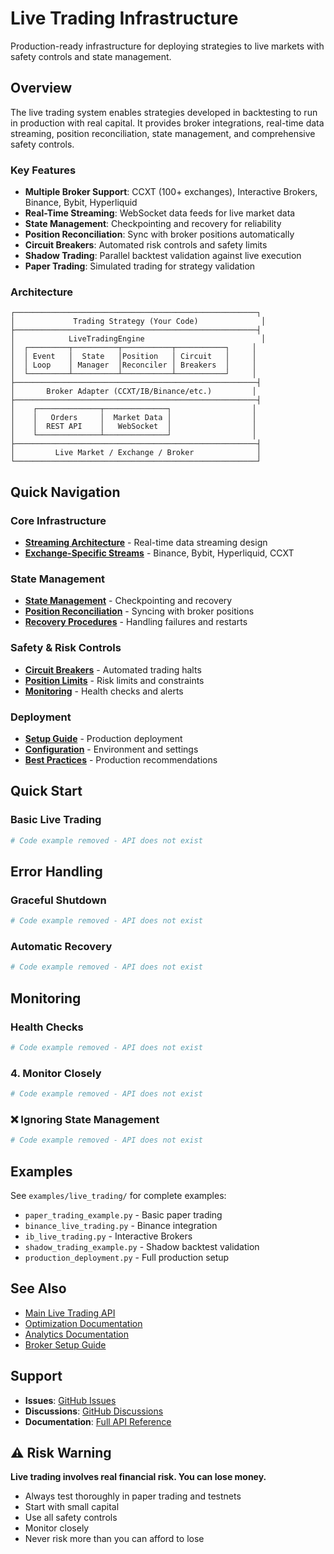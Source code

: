 # Live Trading Infrastructure

Production-ready infrastructure for deploying strategies to live markets with safety controls and state management.

## Overview

The live trading system enables strategies developed in backtesting to run in production with real capital. It provides broker integrations, real-time data streaming, position reconciliation, state management, and comprehensive safety controls.

### Key Features

- **Multiple Broker Support**: CCXT (100+ exchanges), Interactive Brokers, Binance, Bybit, Hyperliquid
- **Real-Time Streaming**: WebSocket data feeds for live market data
- **State Management**: Checkpointing and recovery for reliability
- **Position Reconciliation**: Sync with broker positions automatically
- **Circuit Breakers**: Automated risk controls and safety limits
- **Shadow Trading**: Parallel backtest validation against live execution
- **Paper Trading**: Simulated trading for strategy validation

### Architecture

```
┌──────────────────────────────────────────────────────┐
│             Trading Strategy (Your Code)              │
├──────────────────────────────────────────────────────┤
│            LiveTradingEngine                          │
│  ┌─────────┬──────────┬───────────┬───────────┐     │
│  │ Event   │  State   │Position   │ Circuit   │     │
│  │ Loop    │ Manager  │Reconciler │ Breakers  │     │
│  └─────────┴──────────┴───────────┴───────────┘     │
├──────────────────────────────────────────────────────┤
│       Broker Adapter (CCXT/IB/Binance/etc.)         │
├──────────────────────────────────────────────────────┤
│    ┌──────────────┬──────────────┐                  │
│    │   Orders     │  Market Data │                  │
│    │  REST API    │   WebSocket  │                  │
│    └──────────────┴──────────────┘                  │
├──────────────────────────────────────────────────────┤
│         Live Market / Exchange / Broker              │
└──────────────────────────────────────────────────────┘
```

## Quick Navigation

### Core Infrastructure
- **[Streaming Architecture](streaming/architecture.md)** - Real-time data streaming design
- **[Exchange-Specific Streams](streaming/binance.md)** - Binance, Bybit, Hyperliquid, CCXT

### State Management
- **[State Management](state/management.md)** - Checkpointing and recovery
- **[Position Reconciliation](state/reconciliation.md)** - Syncing with broker positions
- **[Recovery Procedures](state/recovery.md)** - Handling failures and restarts

### Safety & Risk Controls
- **[Circuit Breakers](safety/circuit-breakers.md)** - Automated trading halts
- **[Position Limits](safety/limits.md)** - Risk limits and constraints
- **[Monitoring](safety/monitoring.md)** - Health checks and alerts

### Deployment
- **[Setup Guide](deployment/setup.md)** - Production deployment
- **[Configuration](deployment/configuration.md)** - Environment and settings
- **[Best Practices](deployment/best-practices.md)** - Production recommendations

## Quick Start

### Basic Live Trading

```python
# Code example removed - API does not exist
```

## Error Handling

### Graceful Shutdown

```python
# Code example removed - API does not exist
```

### Automatic Recovery

```python
# Code example removed - API does not exist
```

## Monitoring

### Health Checks

```python
# Code example removed - API does not exist
```

### 4. Monitor Closely

```python
# Code example removed - API does not exist
```

### ❌ Ignoring State Management

```python
# Code example removed - API does not exist
```

## Examples

See `examples/live_trading/` for complete examples:

- `paper_trading_example.py` - Basic paper trading
- `binance_live_trading.py` - Binance integration
- `ib_live_trading.py` - Interactive Brokers
- `shadow_trading_example.py` - Shadow backtest validation
- `production_deployment.py` - Full production setup

## See Also

- [Main Live Trading API](../live-trading-api.md)
- [Optimization Documentation](../optimization/README.md)
- [Analytics Documentation](../analytics/README.md)
- [Broker Setup Guide](../../guides/broker-setup-guide.md)

## Support

- **Issues**: [GitHub Issues](https://github.com/bmad-dev/rustybt/issues)
- **Discussions**: [GitHub Discussions](https://github.com/bmad-dev/rustybt/discussions)
- **Documentation**: [Full API Reference](https://rustybt.readthedocs.io)

## ⚠️ Risk Warning

**Live trading involves real financial risk. You can lose money.**

- Always test thoroughly in paper trading and testnets
- Start with small capital
- Use all safety controls
- Monitor closely
- Never risk more than you can afford to lose
